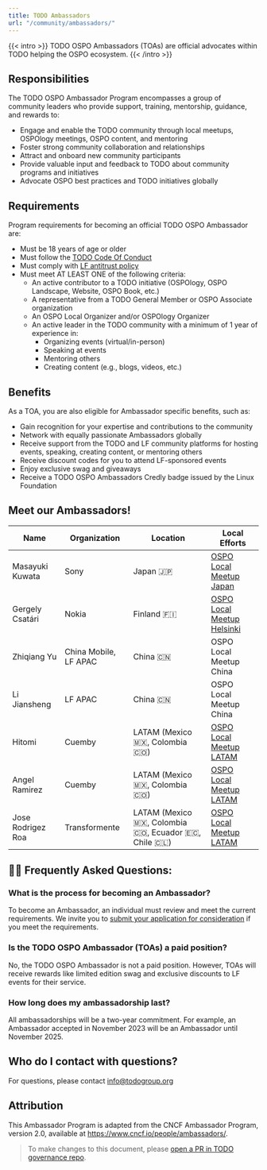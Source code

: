 ```yaml
---
title: TODO Ambassadors
url: "/community/ambassadors/"
---
```


{{< intro >}}
TODO OSPO Ambassadors (TOAs) are official advocates within TODO helping the OSPO ecosystem.
{{< /intro >}}

## Responsibilities

The TODO OSPO Ambassador Program encompasses a group of community leaders who provide support, training, mentorship, guidance, and rewards to:

* Engage and enable the TODO community through local meetups, OSPOlogy meetings, OSPO content, and mentoring
* Foster strong community collaboration and relationships
* Attract and onboard new community participants
* Provide valuable input and feedback to TODO about community programs and initiatives
* Advocate OSPO best practices and TODO initiatives globally

## Requirements

Program requirements for becoming an official TODO OSPO Ambassador are:
* Must be 18 years of age or older
* Must follow the [TODO Code Of Conduct](https://todogroup.org/code-of-conduct/)
* Must comply with [LF antitrust policy](https://www.linuxfoundation.org/legal/antitrust-policy)
* Must meet AT LEAST ONE of the following criteria:
  * An active contributor to a TODO initiative (OSPOlogy, OSPO Landscape, Website, OSPO Book, etc.)
  * A representative from a TODO General Member or OSPO Associate organization
  * An OSPO Local Organizer and/or OSPOlogy Organizer
  * An active leader in the TODO community with a minimum of 1 year of experience in:
    * Organizing events (virtual/in-person)
    * Speaking at events
    * Mentoring others
    * Creating content (e.g., blogs, videos, etc.)

## Benefits

As a TOA, you are also eligible for Ambassador specific benefits, such as:
* Gain recognition for your expertise and contributions to the community
* Network with equally passionate Ambassadors globally
* Receive support from the TODO and LF community platforms for hosting events, speaking, creating content, or mentoring others
* Receive discount codes for you to attend LF-sponsored events
* Enjoy exclusive swag and giveaways
* Receive a TODO OSPO Ambassadors Credly badge issued by the Linux Foundation

## Meet our Ambassadors!

| Name | Organization | Location | Local Efforts |
| --- | --- | --- | --- |
| Masayuki Kuwata | Sony | Japan 🇯🇵 | [OSPO Local Meetup Japan](https://community.linuxfoundation.org/ospo-local-meetup-japan-japanese-speaking/) |
| Gergely Csatári | Nokia | Finland 🇫🇮 | [OSPO Local Meetup Helsinki](https://community.linuxfoundation.org/ospo-local-meetup-helsinki/) |
| Zhiqiang Yu | China Mobile, LF APAC | China 🇨🇳 | OSPO Local Meetup China |
| Li Jiansheng | LF APAC | China 🇨🇳 | OSPO Local Meetup China |
| Hitomi | Cuemby | LATAM (Mexico 🇲🇽, Colombia 🇨🇴) | [OSPO Local Meetup LATAM](https://community.linuxfoundation.org/ospo-local-meetup-latam-spanish-speaking/) |
| Angel Ramirez | Cuemby | LATAM (Mexico 🇲🇽, Colombia 🇨🇴) | [OSPO Local Meetup LATAM](https://community.linuxfoundation.org/ospo-local-meetup-latam-spanish-speaking/) |
| Jose Rodrigez Roa | Transformente | LATAM (Mexico 🇲🇽, Colombia 🇨🇴, Ecuador 🇪🇨, Chile 🇨🇱) | [OSPO Local Meetup LATAM](https://community.linuxfoundation.org/ospo-local-meetup-latam-spanish-speaking/) |

## 🙋‍♀️ Frequently Asked Questions:
### What is the process for becoming an Ambassador?
To become an Ambassador, an individual must review and meet the current requirements. We invite you to [submit your application for consideration](https://github.com/todogroup/governance/issues/new/choose) if you meet the requirements.
### Is the TODO OSPO Ambassador (TOAs) a paid position?
No, the TODO OSPO Ambassador is not a paid position. However, TOAs will receive rewards like limited edition swag and exclusive discounts to LF events for their service.

### How long does my ambassadorship last?
All ambassadorships will be a two-year commitment. For example, an Ambassador accepted in November 2023 will be an Ambassador until November 2025.

## Who do I contact with questions?
For questions, please contact info@todogroup.org


## Attribution

This Ambassador Program is adapted from the CNCF Ambassador Program, version 2.0, available at https://www.cncf.io/people/ambassadors/.

> To make changes to this document, please [open a PR in TODO governance repo](https://github.com/todogroup/governance/blob/main/TODO-OSPO-Ambassador-Program.md).
